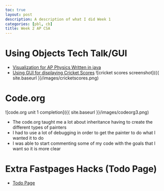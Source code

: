 ```yaml
---
toc: true
layout: post
description: A description of what I did Week 1
categories: [pbl, cb]
title: Week 2 AP CSA
---
```

# Using Objects Tech Talk/GUI

- [Visualization for AP Physics Written in java](https://rohanj.dev/apcsa_fastpages/pbl/cb/2022/08/29/physics-graph.html)
- [Using GUI for displaying Cricket Scores]()
![cricket scores screenshot]({{ site.baseurl }}/images/cricketscores.png)

# Code.org

![code.org unit 1 completion]({{ site.baseurl }}/images/codeorg3.png)
- The code.org taught me a lot about inheritance having to create the different types of painters
- I had to use a lot of debugging in order to get the painter to do what I wanted it to do
- I was able to start commenting some of my code with the goals that I want so it is more clear

# Extra Fastpages Hacks (Todo Page)
- [Todo Page](https://rohanj.dev/apcsa_fastpages/todo)

<script src="https://utteranc.es/client.js" repo="rjawesome/fastpages_comments" issue-term="pathname" theme="github-light" crossorigin="anonymous" async>
</script>